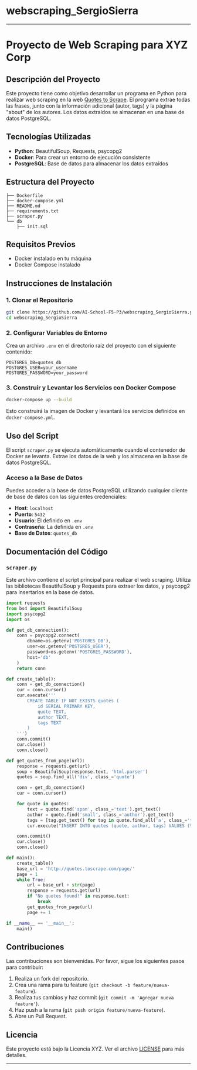 # webscraping_SergioSierra

---

# Proyecto de Web Scraping para XYZ Corp

## Descripción del Proyecto

Este proyecto tiene como objetivo desarrollar un programa en Python para realizar web scraping en la web [Quotes to Scrape](http://quotes.toscrape.com/). El programa extrae todas las frases, junto con la información adicional (autor, tags) y la página "about" de los autores. Los datos extraídos se almacenan en una base de datos PostgreSQL.

## Tecnologías Utilizadas

- **Python**: BeautifulSoup, Requests, psycopg2
- **Docker**: Para crear un entorno de ejecución consistente
- **PostgreSQL**: Base de datos para almacenar los datos extraídos

## Estructura del Proyecto

```
├── Dockerfile
├── docker-compose.yml
├── README.md
├── requirements.txt
├── scraper.py
└── db
    ├── init.sql
```

## Requisitos Previos

- Docker instalado en tu máquina
- Docker Compose instalado

## Instrucciones de Instalación

### 1. Clonar el Repositorio

```bash
git clone https://github.com/AI-School-F5-P3/webscraping_SergioSierra.git
cd webscraping_SergioSierra
```

### 2. Configurar Variables de Entorno

Crea un archivo `.env` en el directorio raíz del proyecto con el siguiente contenido:

```
POSTGRES_DB=quotes_db
POSTGRES_USER=your_username
POSTGRES_PASSWORD=your_password
```

### 3. Construir y Levantar los Servicios con Docker Compose

```bash
docker-compose up --build
```

Esto construirá la imagen de Docker y levantará los servicios definidos en `docker-compose.yml`.

## Uso del Script

El script `scraper.py` se ejecuta automáticamente cuando el contenedor de Docker se levanta. Extrae los datos de la web y los almacena en la base de datos PostgreSQL.

### Acceso a la Base de Datos

Puedes acceder a la base de datos PostgreSQL utilizando cualquier cliente de base de datos con las siguientes credenciales:

- **Host**: `localhost`
- **Puerto**: `5432`
- **Usuario**: El definido en `.env`
- **Contraseña**: La definida en `.env`
- **Base de Datos**: `quotes_db`

## Documentación del Código

### `scraper.py`

Este archivo contiene el script principal para realizar el web scraping. Utiliza las bibliotecas BeautifulSoup y Requests para extraer los datos, y psycopg2 para insertarlos en la base de datos.

```python
import requests
from bs4 import BeautifulSoup
import psycopg2
import os

def get_db_connection():
    conn = psycopg2.connect(
        dbname=os.getenv('POSTGRES_DB'),
        user=os.getenv('POSTGRES_USER'),
        password=os.getenv('POSTGRES_PASSWORD'),
        host='db'
    )
    return conn

def create_table():
    conn = get_db_connection()
    cur = conn.cursor()
    cur.execute('''
        CREATE TABLE IF NOT EXISTS quotes (
            id SERIAL PRIMARY KEY,
            quote TEXT,
            author TEXT,
            tags TEXT
        )
    ''')
    conn.commit()
    cur.close()
    conn.close()

def get_quotes_from_page(url):
    response = requests.get(url)
    soup = BeautifulSoup(response.text, 'html.parser')
    quotes = soup.find_all('div', class_='quote')

    conn = get_db_connection()
    cur = conn.cursor()

    for quote in quotes:
        text = quote.find('span', class_='text').get_text()
        author = quote.find('small', class_='author').get_text()
        tags = [tag.get_text() for tag in quote.find_all('a', class_='tag')]
        cur.execute("INSERT INTO quotes (quote, author, tags) VALUES (%s, %s, %s)", (text, author, ','.join(tags)))

    conn.commit()
    cur.close()
    conn.close()

def main():
    create_table()
    base_url = 'http://quotes.toscrape.com/page/'
    page = 1
    while True:
        url = base_url + str(page)
        response = requests.get(url)
        if "No quotes found!" in response.text:
            break
        get_quotes_from_page(url)
        page += 1

if __name__ == '__main__':
    main()
```

## Contribuciones

Las contribuciones son bienvenidas. Por favor, sigue los siguientes pasos para contribuir:

1. Realiza un fork del repositorio.
2. Crea una rama para tu feature (`git checkout -b feature/nueva-feature`).
3. Realiza tus cambios y haz commit (`git commit -m 'Agregar nueva feature'`).
4. Haz push a la rama (`git push origin feature/nueva-feature`).
5. Abre un Pull Request.

## Licencia

Este proyecto está bajo la Licencia XYZ. Ver el archivo [LICENSE](LICENSE) para más detalles.

---

